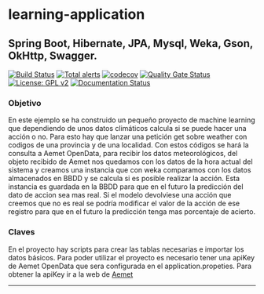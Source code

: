 # learning-application
## Spring Boot, Hibernate, JPA, Mysql, Weka, Gson, OkHttp, Swagger.

[![Build Status](https://travis-ci.org/Diegunix/Learning-Weka.svg?branch=master)](https://travis-ci.org/Diegunix/Learning-Weka)
[![Total alerts](https://img.shields.io/lgtm/alerts/g/Diegunix/Learning-Weka.svg?logo=lgtm&logoWidth=18)](https://lgtm.com/projects/g/Diegunix/Learning-Weka/alerts/)
[![codecov](https://codecov.io/gh/Diegunix/Learning-Weka/branch/master/graph/badge.svg)](https://codecov.io/gh/Diegunix/Learning-Weka)
[![Quality Gate Status](https://sonarcloud.io/api/project_badges/measure?project=Diegunix_Learning-Weka&metric=alert_status)](https://sonarcloud.io/dashboard?id=Diegunix_Learning-Weka)
[![License: GPL v2](https://img.shields.io/badge/License-GPL%20v2-blue.svg)](https://github.com/Diegunix/Learning-Weka/blob/master/LICENSE)
[![Documentation Status](https://readthedocs.org/projects/ansicolortags/badge/?version=latest)](https://app-diego-learning.herokuapp.com/api-doc.html)

### Objetivo
En este ejemplo se ha construido un pequeño proyecto de machine learning que dependiendo de unos datos climáticos calcula si se puede hacer una acción o no.
Para esto hay que lanzar una petición get sobre weather con codigos de una provincia y de una localidad.
Con estos códigos se hará la consulta a Aemet OpenData, para recibir los datos meteorológicos, del objeto recibido de Aemet nos quedamos con los datos de la hora
actual del sistema y creamos una instancia que con weka comparamos con los datos almacenados en BBDD y se calcula si es posible realizar la acción.
Esta instancia es guardada en la BBDD para que en el futuro la predicción del dato de accion sea mas real.
Si el modelo devolviese una acción que creemos que no es real se podría modificar el valor de la acción de ese registro para que en el futuro la predicción tenga mas
porcentaje de acierto.


### Claves
En el proyecto hay scripts para crear las tablas necesarias e importar los datos básicos.
Para poder utilizar el proyecto es necesario tener una apiKey de Aemet OpenData que sera configurada en el application.propeties. 
Para obtener la apiKey ir a la web de [Aemet](https://opendata.aemet.es/centrodedescargas/inicio)

---
